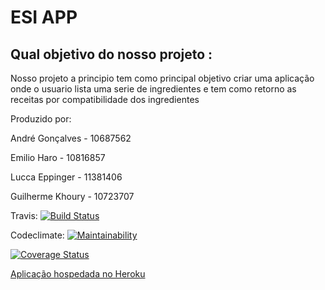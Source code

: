 
# ESI APP 


## Qual objetivo do nosso projeto :

Nosso projeto a principio tem como principal objetivo criar uma aplicação onde o usuario lista uma serie de ingredientes e tem como retorno as receitas por compatibilidade dos ingredientes



Produzido por:

André Gonçalves - 10687562

Emilio Haro - 10816857

Lucca Eppinger - 11381406

Guilherme Khoury - 10723707



Travis: [![Build Status](https://app.travis-ci.com/ermsharo/ESI-APP.svg?branch=main)](https://app.travis-ci.com/ermsharo/ESI-APP)

Codeclimate: [![Maintainability](https://api.codeclimate.com/v1/badges/e5ee8d0cf2903b6b654d/maintainability)](https://codeclimate.com/github/ermsharo/ESI-APP/maintainability)

<!-- Coveralls: [![Coverage Status](https://coveralls.io/repos/github/vascmig/aula_rails/badge.svg?branch=master)](https://coveralls.io/github/vascmig/aula_rails?branch=master)
 -->
 
 
 [![Coverage Status](https://coveralls.io/repos/github/ermsharo/ESI-APP/badge.svg?branch=main)](https://coveralls.io/github/ermsharo/ESI-APP?branch=main)

[Aplicação hospedada no Heroku ](https://recipe-app-esi.herokuapp.com/)


